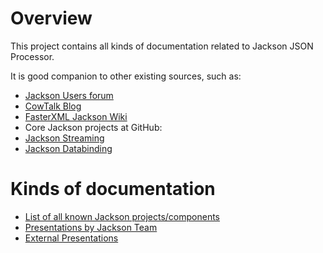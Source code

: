 # Overview

This project contains all kinds of documentation related to
Jackson JSON Processor.

It is good companion to other existing sources, such as:

* [Jackson Users forum](http://jackson-users.ning.com)
* [CowTalk Blog](http://cowtowncoder.com/blog/blog.html)
* [FasterXML Jackson Wiki](http://wiki.fasterxml.com/JacksonHome)
* Core Jackson projects at GitHub:
 * [Jackson Streaming](https://github.com/FasterXML/jackson-core)
 * [Jackson Databinding](https://github.com/FasterXML/jackson-databind)

# Kinds of documentation

* [List of all known Jackson projects/components](https://github.com/FasterXML/jackson-docs/wiki/JacksonComponents)
* [Presentations by Jackson Team](https://github.com/FasterXML/jackson-docs/wiki/Presentations)
* [External Presentations](https://github.com/FasterXML/jackson-docs/wiki/PresentationsExternal)
